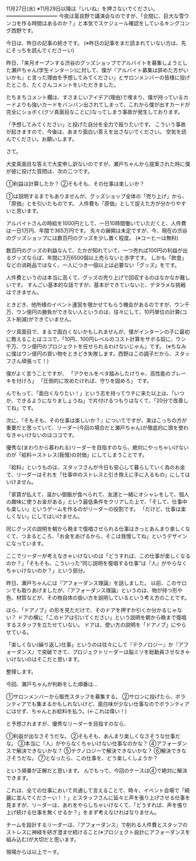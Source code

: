 11月27日(水) ※11月29日以降は『いいね』を押さないでください。
━━━━━━━━━━
今夜は富良野で講演会なのですが、「合間に、巨大な雪ウンコを作る時間はあるのか？」と本気でスケジュール確認をしているキングコング西野です。

今日は、昨日の記事の続きです。
(※昨日の記事をまだ読まれていない方は、先にそっちを読んでくださーい)

昨日、「来月オープンする渋谷のグッズショップでアルバイトを募集しようとした瀬戸ちゃん(学生インターン)に対して、僕が『アルバイト募集は辞めた方がいいかも』と言った理由を予想してみてください」とサロンメンバーの皆様に投げたところ、たくさんコメントをいただきました。

たちまちコメント欄は、すさまじいアイデア(理由)で埋まり、僕が持っているカードよりも強いカードをバンバン出されてしまって、これから僕が出すカードが完全にショボく(クソ真面目なことに)なってしまう事故が発生しております。

「予想してみてください」と投げた自分を全力で殴りたいです。
こういう事故が起きますので、今後は、あまり面白い答えを出さないでください。
空気を読んでください。お願いします。

さて。

大変真面目な答えで大変申し訳ないのですが、瀬戸ちゃんから提案された時に僕が彼に投げた質問は、次の二つです。

①利益は計算したか？
②そもそも、その仕事は楽しいか？

①は説明するまでもありませんが、グッズショップ全体の「売り上げ」から、「原価」とを引いたものです。
人件費も「原価」として捉えた方が分かりやすいと思います。

アルバイトさんの時給を1000円として、一日10時間働いていただくと、人件費は一日1万円、年間で365万円です。
先々の展開は未定ですが、今、現在の渋谷のグッズショップには数百円のグッズを少し置く程度。
(※コーヒーは無料)

数百円のグッズの利益なんて、たかが知れていて、一つ売れば100円の利益が出るグッズならば、年間に3万6500個以上売らないと赤字です。
しかも「飲食」などの消耗品ではなく、一人につき一個以上は必要ない「グッズ」をです。

人件費というのは本当に高くて、グッズの売り上げで回収するのはなかなか難しいです。
すんごい基本的な話ですが、基本ができていないと、デタラメな挑戦はできません。

ときどき、他所様のイベント運営を覗かせてもらう機会があるのですが、ウン千万、ウン億円の勝負ができない人というのは、往々にして、10円単位の計算(コスト削減)ができていません。

クソ真面目で、まるで面白くないかもしれませんが、僕がインターンの子に最初に教えることはココで、「10円、100円レベルのコスト計算をサボる奴に、ウン千万、ウン億円のプロジェクトを任せられるわけないじゃん」です。
(※ちなみに僕はウン億円の買い物をときどき失敗します。西野はこの調子だから、スタッフさん頑張って！)

僕がよく言うことですが、
「アクセルをベタ踏みしたけりゃ、高性能のブレーキを付けろ」
「圧倒的に攻めたければ、守りを固めろ」
です。

んでもって、「面白くなりたい！」という志を持ってウチに来た以上は、「いつか、できるようになりましょうね」で片付けるつもりはなくて、「20分で改善してね」です。

次に、『そもそも、その仕事は楽しいか？』についてですが、実はこっちの方が重要だと思っていて、リーダー(今回の場合だと瀬戸ちゃん)が徹底的に頭を使わなきゃいけないのはココです。

優秀な(まわりから慕われる)リーダーを目指すのなら、絶対にやっちゃいけないのが「給料＝ストレス(我慢)の対価」にしてしまうことです。

『給料』というものは、スタッフさんが今日も安心して暮らしていく為のお金で、リーダーはそれを「仕事中のストレスと引き換えに手に入るもの」にしてはいけません。

「家賃が払えて、温かい御飯が食べられて、友達と一緒にオシャレをして、個人の趣味に使うお金がある」という最低条件をクリアした上で、「そして、仕事中も楽しい」というゲームを作るのがリーダーの役割です。
「だけど、仕事は楽しくない」にしてはいけません。

同じグッズの説明を朝から晩まで復唱させられる仕事はきっとあんまり楽しくなくて、つまるところ、「お金をあげるから、そこは我慢してね」というデザインになっています。

ここでリーダーが考えなきゃいけないのは「どうすれば、この仕事が楽しくなるのか？」「そもそも、こういった“同じ説明を復唱する仕事”は『人』がやらなくちゃいけないのか？」という部分。

昨日、瀬戸ちゃんには『アフォーダンス理論』を話しました。
以前、このサロンでも取りあげましたが、『アフォーダンス理論』というのは、物が持つ形や色、材質などが、その物自体の扱い方を説明しているという考え方のことです。

ほら、「ドアノブ」の形を見ただけで、そのドアを押すか引くか分かるじゃない？
ドアの横に「このドアは引いてください」という説明を朝から晩まで復唱するスタッフを立たせていない。
ドアは、使い方の説明を「ドアノブ」にやらせている。

「楽しくない(繰り返し)仕事」というのは往々にして『テクノロジー』か『アフォーダンス』で突破できて、プロジェクトリーダーは脳ミソを総動員させなきゃいけないのはそこだと思います。

整理します。

今回、瀬戸ちゃんが判断をした順番は…

①サロンメンバーから販売スタッフを募集する。
②サロンに投げたら、ボランティアでも集まるかもしれないけど、面白味が少ない仕事なのでボランティアにはせず、ちゃんとお給料を払う。(←これは偉い！)

と予想されますが、優秀なリーダーを目指すのなら、

①利益が出なさそうだな。
②そもそも、あんまり楽しくなさそうな仕事だな。
③本当に『人』がやらなくちゃいけない仕事なのかな？
④アフォーダンスで解決できないかな？
⑤テクノロジーで解決できないかな？
⑥解決できなさそうだな。
⑦となったら、この仕事を、どう楽しくしようか？

という順番が正解だと思います。
んでもって、今回のケースは④で絶対に解決できます。

これは、全ての仕事において共通して言えることで、時々、イベント会場で「綺麗に並んでくださーい！！」とスタッフさんに延々と声を張り上げさせる仕事を見ますが、リーダーは、あれをやらしちゃいけなくて、「どうすれば、声を張り上げ続ける仕事を無くせるか？」をまず考えなければなりません。

チームを設計するリーダーは、『アフォーダンス』で削れる人件費とスタッフのストレスに神経を研ぎ澄ませ続けること(※プロジェクト設計にアフォーダンスを組み込む)が大切だと思います。

現場からは以上でーす。
